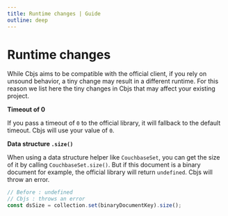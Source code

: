 ```yaml
---
title: Runtime changes | Guide
outline: deep
---
```


# Runtime changes

While Cbjs aims to be compatible with the official client, if you rely on unsound behavior, a tiny change may result in a different runtime.
For this reason we list here the tiny changes in Cbjs that may affect your existing project.

**Timeout of 0**

If you pass a timeout of `0` to the official library, it will fallback to the default timeout. Cbjs will use your value of `0`.

**Data structure `.size()`**

When using a data structure helper like `CouchbaseSet`, you can get the size of it by calling `CouchbaseSet.size()`. But if this document is a binary document for example, the official library will return `undefined`.
Cbjs will throw an error.

```ts
// Before : undefined
// Cbjs : throws an error
const dsSize = collection.set(binaryDocumentKey).size();
```